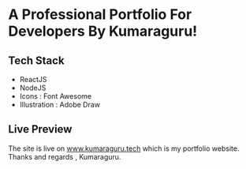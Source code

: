

# A Professional Portfolio For Developers By Kumaraguru!

## Tech Stack
- ReactJS
- NodeJS
- Icons : Font Awesome
- Illustration : Adobe Draw

## Live Preview
The site is live on www.kumaraguru.tech which is my portfolio website. Thanks and regards , Kumaraguru.
